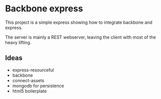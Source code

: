 # Backbone express


This project is a simple express showing how to integrate backbone and express. 

The server is mainly a REST webserver, leaving the client with most of the heavy lifting. 


## Ideas

* express-resourceful 
* backbone 
* connect-assets 
* mongodb for persistence
* html5 boilerplate
